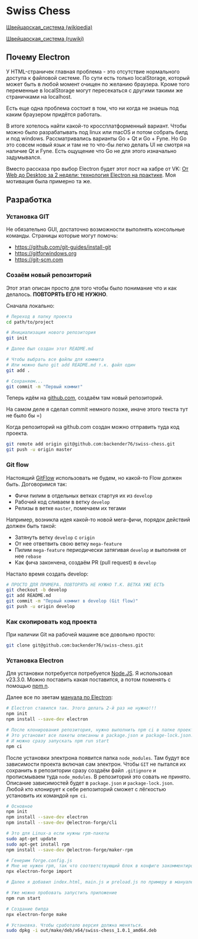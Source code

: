 # Swiss Chess

[Швейцарская_система (wikipedia)](https://ru.wikipedia.org/wiki/Швейцарская_система)

[Швейцарская_система (ruwiki)](https://ru.ruwiki.ru/wiki/Швейцарская_система)

## Почему Electron

У HTML-страничек главная проблема - это отсутствие нормального доступа к файловой системе. По сути есть только localStorage, который может быть в любой момент очищен по желанию браузера. Кроме того переменные в localStorage могут пересекаться с другими такими же страничками на localhost.

Есть еще одна проблема состоит в том, что ни когда не знаешь под каким браузером придётся работать.

В итоге хотелось найти какой-то кроссплатформенный вариант. Чтобы можно было разрабатывать под linux или macOS и потом собрать билд и под windows. Рассматривались варианты Go + Qt и Go + Fyne. Но Go это совсем новый язык и там не то что-бы легко делать UI не смотря на наличие Qt и Fyne. Есть ощущение что Go не для этого изначально задумывался.

Вместо рассказа про выбор Electron будет этот пост на хабре от VK: [От Web до Desktop за 2 недели: технология Electron на практике](https://habr.com/ru/companies/vk/articles/689980/). Моя мотивация была примерно та же.

## Разработка

### Установка GIT

Не обязательно GUI, достаточно возможности выполнять консольные команды. Страницы которые могут помочь:

- https://github.com/git-guides/install-git
- https://gitforwindows.org
- https://git-scm.com

### Созаём новый репозиторий

Этот этап описан просто для того чтобы было понимание что и как делалось. **ПОВТОРЯТЬ ЕГО НЕ НУЖНО**.

Сначала локально:

```bash
# Переход в папку проекта
cd path/to/project

# Инициализация нового репозитория
git init

# Далее был создан этот README.md

# Чтобы выбрать все файлы для коммита
# Или можно было git add README.md т.к. файл один
git add .

# Сохраняем...
git commit -m "Первый коммит"
```

Теперь идём на [github.com](https://github.com), создаём там новый репозиторий.

На самом деле я сделал commit немного позже, иначе этого текста тут не было бы =)

Когда репозиторий на github.com создан можно отправить туда код проекта.

```bash
git remote add origin git@github.com:backender76/swiss-chess.git
git push -u origin master
```

### Git flow

Настоящий [GitFlow](https://www.atlassian.com/ru/git/tutorials/comparing-workflows/gitflow-workflow) использовать не будем, но какой-то Flow должен быть. Договоримся так:

- Фичи пилим в отдельных ветках стартуя их из `develop`
- Рабочий код сливаем в ветку `develop`
- Релизы в ветке `master`, помечаем их тегами

Например, возникла идея какой-то новой мега-фичи, порядок действий должен быть такой:
- Затянуть ветку `develop` с `origin`
- От нее ответвить свою ветку `mega-feature`
- Пилим `mega-feature` периодически затягивая `develop` и выполняя от нее `rebase`
- Как фича закончена, создаём PR (pull request) в `develop`

Настало время создать develop:

```bash
# ПРОСТО ДЛЯ ПРИМЕРА. ПОВТОРЯТЬ НЕ НУЖНО Т.К. ВЕТКА УЖЕ ЕСТЬ
git checkout -b develop
git add README.md
git commit -m "Первый коммит в develop (Git flow)"
git push -u origin develop
```

### Как скопировать код проекта

При наличии Git на рабочей машине все довольно просто:

```bash
git clone git@github.com:backender76/swiss-chess.git
```

### Установка Electron

Для установки потребуется потребуется [Node.JS](https://nodejs.org/en). Я использовал v23.3.0. Можно поставить какая поставится, а потом поменять с помощью [npm n](https://www.npmjs.com/package/n).

Далее все по зветам [мануала по Electron](https://www.electronjs.org/ru/docs/latest/tutorial/quick-start):

```bash
# Electron ставился так. Этого делать 2-й раз не нужно!!!
npm init
npm install --save-dev electron

# После клонирования репозитория, нужно выполнить npm ci в папке проекта.
# Это установит все пакеты описанны в package.json и package-lock.json.
# И можно сразу запускать npm run start
npm ci
```

После установки электрона появится папка `node_modules`. Там будут все зависимости проекта включая сам электрон. Чтобы `GIT` не пытался их сохранить в репозитории сразу создаём файл `.gitignore` и прописмываем туда `node_modules`. В репозиторий это совать не принято. Описание зависимостей будет в `package.json` и `package-lock.json`. Любой кто клонирует к себе репозиторий сможет с лёгкостью установить их командой `npm ci`.


```bash
# Основное
npm init
npm install --save-dev electron
npm install --save-dev @electron-forge/cli

# Это для Linux-a если нужны rpm-пакеты
sudo apt-get update
sudo apt-get install rpm
npm install --save-dev @electron-forge/maker-rpm

# Генерим forge.config.js
# Мне не нужен rpm, так что соответствующий блок в конфиге закомментирован
npx electron-forge import

# Далее я добавил index.html, main.js и preload.js по примеру в мануале.

# Уже можно пробовать запустить приложение
npm run start

# Создание билда
npx electron-forge make

# Установка. Чтобы сработало версия должна меняться.
sudo dpkg -i out/make/deb/x64/swiss-chess_1.0.1_amd64.deb
```
